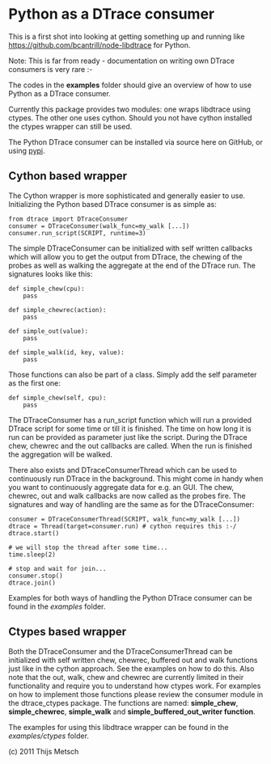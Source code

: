 
Python as a DTrace consumer
===========================

This is a first shot into looking at getting something up and running like
https://github.com/bcantrill/node-libdtrace for Python.

Note: This is far from ready - documentation on writing own DTrace consumers
is very rare :-

The codes in the **examples** folder should give an overview of how to use
Python as a DTrace consumer.

Currently this package provides two modules: one wraps libdtrace using ctypes.
The other one uses cython. Should you not have cython installed the ctypes
wrapper can still be used.

The Python DTrace consumer can be installed via source here on GitHub, or using
[pypi](http://pypi.python.org/pypi/python-dtrace "python-dtrace on pypi").

Cython based wrapper
--------------------

The Cython wrapper is more sophisticated and generally easier to use.
Initializing the Python based DTrace consumer is as simple as:

    from dtrace import DTraceConsumer
    consumer = DTraceConsumer(walk_func=my_walk [...])
    consumer.run_script(SCRIPT, runtime=3)

The simple DTraceConsumer can be initialized with self written callbacks which
will allow you to get the output from DTrace, the chewing of the probes as well
as walking the aggregate at the end of the DTrace run. The signatures looks
like this:

    def simple_chew(cpu):
        pass

    def simple_chewrec(action):
        pass

    def simple_out(value):
        pass

    def simple_walk(id, key, value):
        pass

Those functions can also be part of a class. Simply add the self parameter as
the first one:

    def simple_chew(self, cpu):
        pass

The DTraceConsumer has a run_script function which will run a provided DTrace
script for some time or till it is finished. The time on how long it is run can
be provided as parameter just like the script. During the DTrace chew, chewrec
and the out callbacks are called. When the run is finished the aggregation will
be walked.

There also exists and DTraceConsumerThread which can be used to continuously
run DTrace in the background. This might come in handy when you want to
continuously aggregate data for e.g. an GUI. The chew, chewrec, out and walk
callbacks are now called as the probes fire. The signatures and way of handling
are the same as for the DTraceConsumer:

    consumer = DTraceConsumerThread(SCRIPT, walk_func=my_walk [...])
    dtrace = Thread(target=consumer.run) # cython requires this :-/
    dtrace.start()

    # we will stop the thread after some time...
    time.sleep(2)

    # stop and wait for join...
    consumer.stop()
    dtrace.join()

Examples for both ways of handling the Python DTrace consumer can be found in
the *examples* folder.

Ctypes based wrapper
--------------------

Both the DTraceConsumer and the DTraceConsumerThread can be initialized with
self written chew, chewrec, buffered out and walk functions just like in the
cython approach. See the examples on how to do this. Also note that the out,
walk, chew and chewrec are currently limited in their functionality and require
you to understand how ctypes work. For examples on how to implement those
functions please review the consumer module in the dtrace_ctypes package. The
functions are named: **simple_chew**, **simple_chewrec**, **simple_walk** and
**simple_buffered_out_writer function**.

The examples for using this libdtrace wrapper can be found in the
*examples/ctypes* folder.

(c) 2011 Thijs Metsch
